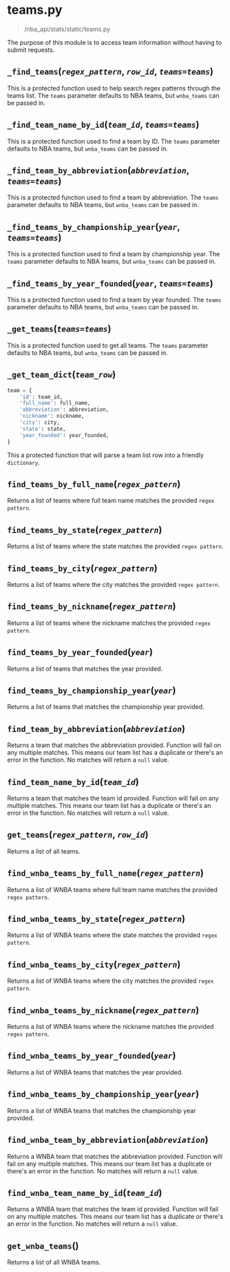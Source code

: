 # teams.py
>/nba_api/stats/static/teams.py

The purpose of this module is to access team information without having to submit requests.

## `_find_teams`(_`regex_pattern`_, _`row_id`_, _`teams=teams`_)

This is a protected function used to help search regex patterns through the teams list. The `teams` parameter defaults to NBA teams, but `wnba_teams` can be passed in.

## `_find_team_name_by_id`(_`team_id`_, _`teams=teams`_)

This is a protected function used to find a team by ID. The `teams` parameter defaults to NBA teams, but `wnba_teams` can be passed in.

## `_find_team_by_abbreviation`(_`abbreviation`_, _`teams=teams`_)

This is a protected function used to find a team by abbreviation. The `teams` parameter defaults to NBA teams, but `wnba_teams` can be passed in.

## `_find_teams_by_championship_year`(_`year`_, _`teams=teams`_)

This is a protected function used to find a team by championship year. The `teams` parameter defaults to NBA teams, but `wnba_teams` can be passed in.

## `_find_teams_by_year_founded`(_`year`_, _`teams=teams`_)

This is a protected function used to find a team by year founded. The `teams` parameter defaults to NBA teams, but `wnba_teams` can be passed in.

## `_get_teams`(_`teams=teams`_)

This is a protected function used to get all teams. The `teams` parameter defaults to NBA teams, but `wnba_teams` can be passed in.

## `_get_team_dict`(_`team_row`_)
```python
team = {
    'id': team_id,
    'full_name': full_name,
    'abbreviation': abbreviation,
    'nickname': nickname,
    'city': city,
    'state': state,
    'year_founded': year_founded,
}
```
This a protected function that will parse a team list row into a friendly `dictionary`.

## `find_teams_by_full_name`(_`regex_pattern`_)

Returns a list of teams where full team name matches the provided `regex pattern`. 

## `find_teams_by_state`(_`regex_pattern`_)

Returns a list of teams where the state matches the provided `regex pattern`. 

## `find_teams_by_city`(_`regex_pattern`_)

Returns a list of teams where the city matches the provided `regex pattern`.

## `find_teams_by_nickname`(_`regex_pattern`_)

Returns a list of teams where the nickname matches the provided `regex pattern`.

## `find_teams_by_year_founded`(_`year`_)

Returns a list of teams that matches the year provided.

## `find_teams_by_championship_year`(_`year`_)

Returns a list of teams that matches the championship year provided.

## `find_team_by_abbreviation`(_`abbreviation`_)

Returns a team that matches the abbreviation provided. Function will fail on any multiple matches. This means our team list has a duplicate or there's an error in the function. No matches will return a `null` value.

## `find_team_name_by_id`(_`team_id`_)

Returns a team that matches the team id provided. Function will fail on any multiple matches. This means our team list has a duplicate or there's an error in the function. No matches will return a `null` value.

## `get_teams`(_`regex_pattern`_, _`row_id`_)

Returns a list of all teams.

## `find_wnba_teams_by_full_name`(_`regex_pattern`_)

Returns a list of WNBA teams where full team name matches the provided `regex pattern`. 
## `find_wnba_teams_by_state`(_`regex_pattern`_)

Returns a list of WNBA teams where the state matches the provided `regex pattern`. 

## `find_wnba_teams_by_city`(_`regex_pattern`_)

Returns a list of WNBA teams where the city matches the provided `regex pattern`.

## `find_wnba_teams_by_nickname`(_`regex_pattern`_)

Returns a list of WNBA teams where the nickname matches the provided `regex pattern`.

## `find_wnba_teams_by_year_founded`(_`year`_)

Returns a list of WNBA teams that matches the year provided.

## `find_wnba_teams_by_championship_year`(_`year`_)

Returns a list of WNBA teams that matches the championship year provided.

## `find_wnba_team_by_abbreviation`(_`abbreviation`_)

Returns a WNBA team that matches the abbreviation provided. Function will fail on any multiple matches. This means our team list has a duplicate or there's an error in the function. No matches will return a `null` value.

## `find_wnba_team_name_by_id`(_`team_id`_)

Returns a WNBA team that matches the team id provided. Function will fail on any multiple matches. This means our team list has a duplicate or there's an error in the function. No matches will return a `null` value.

## `get_wnba_teams`()

Returns a list of all WNBA teams.
